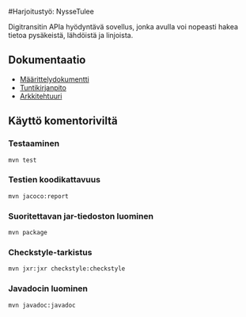 #Harjoitustyö: NysseTulee

Digitransitin APIa hyödyntävä sovellus, jonka avulla voi nopeasti hakea tietoa pysäkeistä, lähdöistä ja linjoista.

## Dokumentaatio

* [Määrittelydokumentti](https://github.com/ounai/otm-harjoitustyo/blob/master/NysseTulee/dokumentaatio/VaatimusMaarittely.md)
* [Tuntikirjanpito](https://github.com/ounai/otm-harjoitustyo/blob/master/NysseTulee/dokumentaatio/TuntiKirjanpito.md)
* [Arkkitehtuuri](https://github.com/ounai/otm-harjoitustyo/blob/master/NysseTulee/dokumentaatio/Arkkitehtuuri.md)

## Käyttö komentoriviltä

### Testaaminen

```
mvn test
```

### Testien koodikattavuus

```
mvn jacoco:report
```

### Suoritettavan jar-tiedoston luominen

```
mvn package
```

### Checkstyle-tarkistus

```
mvn jxr:jxr checkstyle:checkstyle
```

### Javadocin luominen

```
mvn javadoc:javadoc
```
